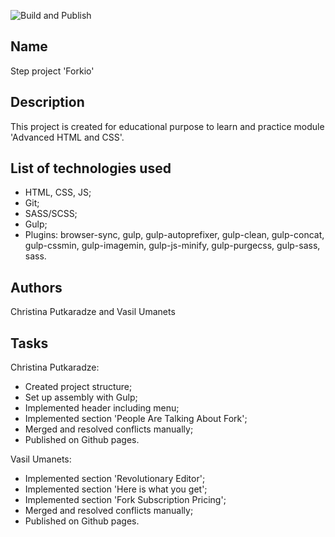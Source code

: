 ![Build and Publish](https://github.com/BogdanDraguzia/ForkioWithCI/actions/workflows/BuildAndPublish.yml/badge.svg)

## Name
Step project 'Forkio'
## Description
This project is created for educational purpose to learn and practice module 'Advanced HTML and CSS'.
## List of technologies used
- HTML, CSS, JS;
- Git;
- SASS/SCSS;
- Gulp;
- Plugins: browser-sync, gulp, gulp-autoprefixer, gulp-clean, gulp-concat, gulp-cssmin, gulp-imagemin, gulp-js-minify, gulp-purgecss, gulp-sass, sass.
## Authors 
Christina Putkaradze and Vasil Umanets
## Tasks
Christina Putkaradze: 
- Created project structure;
- Set up assembly with Gulp;
- Implemented header including menu;
- Implemented section 'People Are Talking About Fork';
- Merged and resolved conflicts manually;
- Published on Github pages.

Vasil Umanets:
- Implemented section 'Revolutionary Editor';
- Implemented section 'Here is what you get';
- Implemented section 'Fork Subscription Pricing';
- Merged and resolved conflicts manually;
- Published on Github pages.



